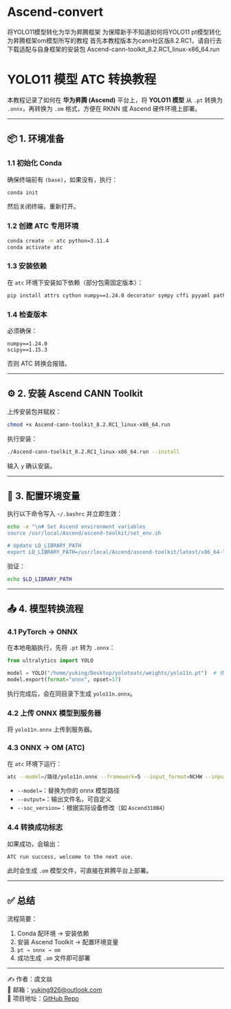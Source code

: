 # Ascend-convert
将YOLO11模型转化为华为昇腾框架
为保障新手不知道如何将YOLO11 pt模型转化为昇腾框架om模型所写的教程
首先本教程版本为cann社区版8.2.RC1，请自行去下载适配与自身框架的安装包
Ascend-cann-toolkit_8.2.RC1_linux-x86_64.run

# YOLO11 模型 ATC 转换教程

本教程记录了如何在 **华为昇腾 (Ascend)** 平台上，将 **YOLO11 模型** 从 `.pt` 转换为 `.onnx`，再转换为 `.om` 格式，方便在 RKNN 或 Ascend 硬件环境上部署。

---

## 📦 1. 环境准备

### 1.1 初始化 Conda
确保终端前有 `(base)`，如果没有，执行：
```bash
conda init
```
然后关闭终端，重新打开。

### 1.2 创建 ATC 专用环境
```bash
conda create -n atc python=3.11.4
conda activate atc
```

### 1.3 安装依赖
在 `atc` 环境下安装如下依赖（部分包需固定版本）：
```bash
pip install attrs cython numpy==1.24.0 decorator sympy cffi pyyaml pathlib2 psutil protobuf==3.20.0 scipy==1.15.3 requests absl-py cloudpickle ml-dtypes tornado
```

### 1.4 检查版本
必须确保：
```text
numpy==1.24.0
scipy==1.15.3
```
否则 ATC 转换会报错。

---

## ⚙️ 2. 安装 Ascend CANN Toolkit

上传安装包并赋权：
```bash
chmod +x Ascend-cann-toolkit_8.2.RC1_linux-x86_64.run
```

执行安装：
```bash
./Ascend-cann-toolkit_8.2.RC1_linux-x86_64.run --install
```

输入 `y` 确认安装。

---

## 🔧 3. 配置环境变量

执行以下命令写入 `~/.bashrc` 并立即生效：
```bash
echo -e "\n# Set Ascend environment variables
source /usr/local/Ascend/ascend-toolkit/set_env.sh

# Update LD_LIBRARY_PATH
export LD_LIBRARY_PATH=/usr/local/Ascend/ascend-toolkit/latest/x86_64-linux/devlib/:$LD_LIBRARY_PATH" >> ~/.bashrc && source ~/.bashrc
```

验证：
```bash
echo $LD_LIBRARY_PATH
```

---

## 📤 4. 模型转换流程

### 4.1 PyTorch → ONNX
在本地电脑执行，先将 `.pt` 转为 `.onnx`：
```python
from ultralytics import YOLO

model = YOLO("/home/yuking/Desktop/yolotoatc/weights/yolo11n.pt")  # 修改为自己的路径
model.export(format="onnx", opset=17)
```

执行完成后，会在同目录下生成 `yolo11n.onnx`。

### 4.2 上传 ONNX 模型到服务器
将 `yolo11n.onnx` 上传到服务器。

### 4.3 ONNX → OM (ATC)
在 `atc` 环境下运行：
```bash
atc --model=/路径/yolo11n.onnx --framework=5 --input_format=NCHW --input_shape="images:1,3,640,640" --output=yolo11n_fp16 --soc_version=Ascend310B4 --precision_mode=allow_mix_precision
```

- `--model=`：替换为你的 onnx 模型路径  
- `--output=`：输出文件名，可自定义  
- `--soc_version=`：根据实际设备修改（如 `Ascend310B4`）

### 4.4 转换成功标志
如果成功，会输出：
```
ATC run success, welcome to the next use.
```

此时会生成 `.om` 模型文件，可直接在昇腾平台上部署。

---

## ✅ 总结
流程简要：
1. Conda 配环境 → 安装依赖  
2. 安装 Ascend Toolkit → 配置环境变量  
3. `pt → onnx → om`  
4. 成功生成 `.om` 文件即可部署  

---

✍️ 作者：虞文燚  
📧 邮箱：yuking926@outlook.com  
🔗 项目地址：[GitHub Repo](https://github.com/yuking926/model_convert.git)
